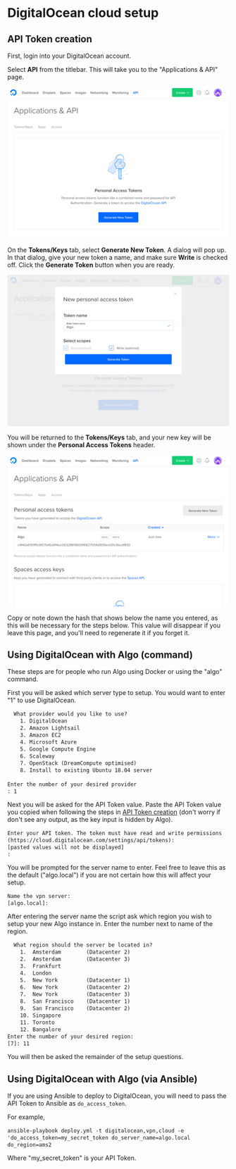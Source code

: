 # DigitalOcean cloud setup

## API Token creation

First, login into your DigitalOcean account.

Select **API** from the titlebar. This will take you to the "Applications & API" page.

![The Applications & API page](/docs/images/do-api.png)

On the **Tokens/Keys** tab, select **Generate New Token**. A dialog will pop up. In that dialog, give your new token a name, and make sure **Write** is checked off. Click the **Generate Token** button when you are ready.

![The new token dialog, showing a form requesting a name and confirmation on the scope for the new token.](/docs/images/do-new-token.png)

You will be returned to the **Tokens/Keys** tab, and your new key will be shown under the **Personal Access Tokens** header.

![The new token in the listing.](/docs/images/do-view-token.png)

Copy or note down the hash that shows below the name you entered, as this will be necessary for the steps below. This value will disappear if you leave this page, and you'll need to regenerate it if you forget it.

## Using DigitalOcean with Algo (command)

These steps are for people who run Algo using Docker or using the "algo" command.

First you will be asked which server type to setup. You would want to enter "1" to use DigitalOcean.

```
  What provider would you like to use?
    1. DigitalOcean
    2. Amazon Lightsail
    3. Amazon EC2
    4. Microsoft Azure
    5. Google Compute Engine
    6. Scaleway
    7. OpenStack (DreamCompute optimised)
    8. Install to existing Ubuntu 18.04 server

Enter the number of your desired provider
: 1
```

Next you will be asked for the API Token value. Paste the API Token value you copied when following the steps in [API Token creation](#api-token-creation) (don't worry if don't see any output, as the key input is hidden by Algo).

```
Enter your API token. The token must have read and write permissions (https://cloud.digitalocean.com/settings/api/tokens):
[pasted values will not be displayed]
:
```

You will be prompted for the server name to enter. Feel free to leave this as the default ("algo.local") if you are not certain how this will affect your setup.

```
Name the vpn server:
[algo.local]:
```

After entering the server name the script ask which region you wish to setup your new Algo instance in. Enter the number next to name of the region.

```
  What region should the server be located in?
    1.  Amsterdam        (Datacenter 2)
    2.  Amsterdam        (Datacenter 3)
    3.  Frankfurt
    4.  London
    5.  New York         (Datacenter 1)
    6.  New York         (Datacenter 2)
    7.  New York         (Datacenter 3)
    8.  San Francisco    (Datacenter 1)
    9.  San Francisco    (Datacenter 2)
    10. Singapore
    11. Toronto
    12. Bangalore
Enter the number of your desired region:
[7]: 11
```

You will then be asked the remainder of the setup questions.

## Using DigitalOcean with Algo (via Ansible)

If you are using Ansible to deploy to DigitalOcean, you will need to pass the API Token to Ansible as `do_access_token`.

For example,

    ansible-playbook deploy.yml -t digitalocean,vpn,cloud -e 'do_access_token=my_secret_token do_server_name=algo.local do_region=ams2

Where "my_secret_token" is your API Token.
